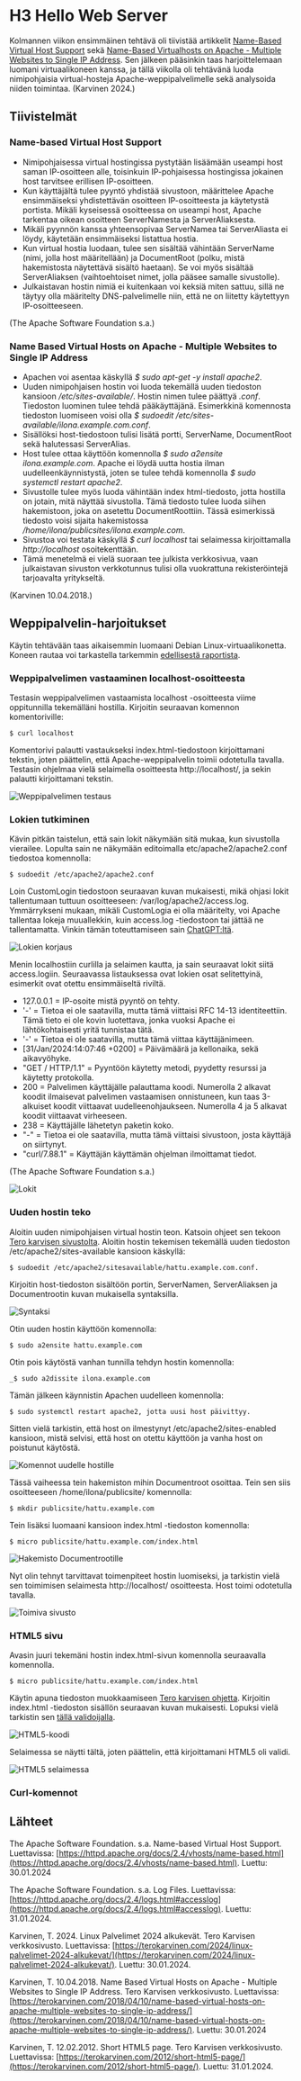 # H3 Hello Web Server

Kolmannen viikon ensimmäinen tehtävä oli tiivistää artikkelit [Name-Based Virtual Host Support](https://httpd.apache.org/docs/2.4/vhosts/name-based.html) sekä [Name-Based Virtualhosts on Apache - Multiple Websites to Single IP Address](https://terokarvinen.com/2018/04/10/name-based-virtual-hosts-on-apache-multiple-websites-to-single-ip-address/). Sen jälkeen pääsinkin taas harjoittelemaan luomani virtuaalikoneen kanssa, ja tällä viikolla oli tehtävänä luoda nimipohjaisia virtual-hosteja Apache-weppipalvelimelle sekä analysoida niiden toimintaa. (Karvinen 2024.)

## Tiivistelmät

### Name-based Virtual Host Support

- Nimipohjaisessa virtual hostingissa pystytään lisäämään useampi host saman IP-osoitteen alle, toisinkuin IP-pohjaisessa hostingissa jokainen host tarvitsee erillisen IP-osoitteen.
- Kun käyttäjältä tulee pyyntö yhdistää sivustoon, määrittelee Apache ensimmäiseksi yhdistettävän osoitteen IP-osoitteesta ja käytetystä portista. Mikäli kyseisessä osoitteessa on useampi host, Apache tarkentaa oikean osoitteen ServerNamesta ja ServerAliaksesta.
- Mikäli pyynnön kanssa yhteensopivaa ServerNamea tai ServerAliasta ei löydy, käytetään ensimmäiseksi listattua hostia.
- Kun virtual hostia luodaan, tulee sen sisältää vähintään ServerName (nimi, jolla host määritellään) ja DocumentRoot (polku, mistä hakemistosta näytettävä sisältö haetaan). Se voi myös sisältää ServerAliaksen (vaihtoehtoiset nimet, jolla pääsee samalle sivustolle).
- Julkaistavan hostin nimiä ei kuitenkaan voi keksiä miten sattuu, sillä ne täytyy olla määritelty DNS-palvelimelle niin, että ne on liitetty käytettyyn IP-osoitteeseen.

(The Apache Software Foundation s.a.)

### Name Based Virtual Hosts on Apache - Multiple Websites to Single IP Address

- Apachen voi asentaa käskyllä _$ sudo apt-get -y install apache2_.
- Uuden nimipohjaisen hostin voi luoda tekemällä uuden tiedoston kansioon _/etc/sites-available/_. Hostin nimen tulee päättyä _.conf_. Tiedoston luominen tulee tehdä pääkäyttäjänä. Esimerkkinä komennosta tiedoston luomiseen voisi olla _$ sudoedit /etc/sites-available/ilona.example.com.conf_.
- Sisällöksi host-tiedostoon tulisi lisätä portti, ServerName, DocumentRoot sekä halutessasi ServerAlias.
- Host tulee ottaa käyttöön komennolla _$ sudo a2ensite ilona.example.com_. Apache ei löydä uutta hostia ilman uudelleenkäynnistystä, joten se tulee tehdä komennolla _$ sudo systemctl restart apache2_.
- Sivustolle tulee myös luoda vähintään index html-tiedosto, jotta hostilla on jotain, mitä näyttää sivustolla. Tämä tiedosto tulee luoda siihen hakemistoon, joka on asetettu DocumentRoottiin. Tässä esimerkissä tiedosto voisi sijaita hakemistossa _/home/ilona/publicsites/ilona.example.com_.
- Sivustoa voi testata käskyllä _$ curl localhost_ tai selaimessa kirjoittamalla _http://localhost_ osoitekenttään.
- Tämä menetelmä ei vielä suoraan tee julkista verkkosivua, vaan julkaistavan sivuston verkkotunnus tulisi olla vuokrattuna rekisteröintejä tarjoavalta yritykseltä.

(Karvinen 10.04.2018.)

## Weppipalvelin-harjoitukset

Käytin tehtävään taas aikaisemmin luomaani Debian Linux-virtuaalikonetta. Koneen rautaa voi tarkastella tarkemmin [edellisestä raportista](https://github.com/Ilona-Hiltunen/linux-course2024/blob/main/h2_komentaja_pingviini.md).

### Weppipalvelimen vastaaminen localhost-osoitteesta

Testasin weppipalvelimen vastaamista localhost -osoitteesta viime oppitunnilla tekemälläni hostilla. Kirjoitin seuraavan komennon komentoriville:

    $ curl localhost

Komentorivi palautti vastaukseksi index.html-tiedostoon kirjoittamani tekstin, joten päättelin, että Apache-weppipalvelin toimii odotetulla tavalla. Testasin ohjelmaa vielä selaimella osoitteesta http://localhost/, ja sekin palautti kirjoittamani tekstin.

![Weppipalvelimen testaus](Kuvat/weppipalvelimen_testaus.png)

### Lokien tutkiminen

Kävin pitkän taistelun, että sain lokit näkymään sitä mukaa, kun sivustolla vierailee. Lopulta sain ne näkymään editoimalla etc/apache2/apache2.conf tiedostoa komennolla:

    $ sudoedit /etc/apache2/apache2.conf 
    
Loin CustomLogin tiedostoon seuraavan kuvan mukaisesti, mikä ohjasi lokit tallentumaan tuttuun osoitteeseen: /var/log/apache2/access.log. Ymmärrykseni mukaan, mikäli CustomLogia ei olla määritelty, voi Apache tallentaa lokeja muuallekkin, kuin access.log -tiedostoon tai jättää ne tallentamatta. Vinkin tämän toteuttamiseen sain [ChatGPT:ltä]( https://chat.openai.com/).

![Lokien korjaus](Kuvat/lokienkorjaus.png)

Menin localhostiin curlilla ja selaimen kautta, ja sain seuraavat lokit siitä access.logiin. Seuraavassa listauksessa ovat lokien osat selitettyinä, esimerkit ovat otettu ensimmäiseltä riviltä.

- 127.0.0.1 = IP-osoite mistä pyyntö on tehty.
- '-' = Tietoa ei ole saatavilla, mutta tämä viittaisi RFC 14-13 identiteettiin. Tämä tieto ei ole kovin luotettava, jonka vuoksi Apache ei lähtökohtaisesti yritä tunnistaa tätä.
- '-' = Tietoa ei ole saatavilla, mutta tämä viittaa käyttäjänimeen.
- [31/Jan/2024:14:07:46 +0200] = Päivämäärä ja kellonaika, sekä aikavyöhyke.
- "GET / HTTP/1.1" = Pyyntöön käytetty metodi, pyydetty resurssi ja käytetty protokolla.
- 200 = Palvelimen käyttäjälle palauttama koodi. Numerolla 2 alkavat koodit ilmaisevat palvelimen vastaamisen onnistuneen, kun taas 3-alkuiset koodit viittaavat uudelleenohjaukseen. Numerolla 4 ja 5 alkavat koodit viittaavat virheeseen.
- 238 = Käyttäjälle lähetetyn paketin koko.
- "-" = Tietoa ei ole saatavilla, mutta tämä viittaisi sivustoon, josta käyttäjä on siirtynyt.
- "curl/7.88.1" = Käyttäjän käyttämän ohjelman ilmoittamat tiedot.

(The Apache Software Foundation s.a.)

![Lokit](Kuvat/lokientarkastelu.png)

### Uuden hostin teko

Aloitin uuden nimipohjaisen virtual hostin teon. Katsoin ohjeet sen tekoon [Tero karvisen sivustolta](https://terokarvinen.com/2018/04/10/name-based-virtual-hosts-on-apache-multiple-websites-to-single-ip-address/). Aloitin hostin tekemisen tekemällä uuden tiedoston /etc/apache2/sites-available kansioon käskyllä:

    $ sudoedit /etc/apache2/sitesavailable/hattu.example.com.conf. 
  
Kirjoitin host-tiedoston sisältöön portin, ServerNamen, ServerAliaksen ja Documentrootin kuvan mukaisella syntaksilla.

![Syntaksi](Kuvat/uusihost.png)

Otin uuden hostin käyttöön komennolla:
    
    $ sudo a2ensite hattu.example.com 
    
Otin pois käytöstä vanhan tunnilla tehdyn hostin komennolla:

    _$ sudo a2dissite ilona.example.com
  
Tämän jälkeen käynnistin Apachen uudelleen komennolla:

    $ sudo systemctl restart apache2, jotta uusi host päivittyy. 
    
Sitten vielä tarkistin, että host on ilmestynyt /etc/apache2/sites-enabled kansioon, mistä selvisi, että host on otettu käyttöön ja vanha host on poistunut käytöstä.

![Komennot uudelle hostille](Kuvat/uusihost1.png)

Tässä vaiheessa tein hakemiston mihin Documentroot osoittaa. Tein sen siis osoitteeseen /home/ilona/publicsite/ komennolla:
    
    $ mkdir publicsite/hattu.example.com
    
Tein lisäksi luomaani kansioon index.html -tiedoston komennolla: 

    $ micro publicsite/hattu.example.com/index.html 

![Hakemisto Documentrootille](Kuvat/uusihost2.png)
    
Nyt olin tehnyt tarvittavat toimenpiteet hostin luomiseksi, ja tarkistin vielä sen toimimisen selaimesta http://localhost/ osoitteesta. Host toimi odotetulla tavalla.

![Toimiva sivusto](Kuvat/uusihost3.png)

### HTML5 sivu

Avasin juuri tekemäni hostin index.html-sivun komennolla seuraavalla komennolla.

    $ micro publicsite/hattu.example.com/index.html 

Käytin apuna tiedoston muokkaamiseen [Tero karvisen ohjetta](https://terokarvinen.com/2012/short-html5-page/). Kirjoitin index.html -tiedoston sisällön seuraavan kuvan mukaisesti. Lopuksi vielä tarkistin sen [tällä validoijalla](https://validator.w3.org/). 

![HTML5-koodi](Kuvat/html_sivu.png)

Selaimessa se näytti tältä, joten päättelin, että kirjoittamani HTML5 oli validi.

![HTML5 selaimessa](Kuvat/html_selaimessa.png)

### Curl-komennot




## Lähteet

The Apache Software Foundation. s.a. Name-based Virtual Host Support. Luettavissa: [https://httpd.apache.org/docs/2.4/vhosts/name-based.html](https://httpd.apache.org/docs/2.4/vhosts/name-based.html). Luettu: 30.01.2024

The Apache Software Foundation. s.a. Log Files. Luettavissa: [https://httpd.apache.org/docs/2.4/logs.html#accesslog](https://httpd.apache.org/docs/2.4/logs.html#accesslog). Luettu: 31.01.2024.

Karvinen, T. 2024. Linux Palvelimet 2024 alkukevät. Tero Karvisen verkkosivusto. Luettavissa: [https://terokarvinen.com/2024/linux-palvelimet-2024-alkukevat/](https://terokarvinen.com/2024/linux-palvelimet-2024-alkukevat/). Luettu: 30.01.2024.

Karvinen, T. 10.04.2018. Name Based Virtual Hosts on Apache - Multiple Websites to Single IP Address. Tero Karvisen verkkosivusto. Luettavissa: [https://terokarvinen.com/2018/04/10/name-based-virtual-hosts-on-apache-multiple-websites-to-single-ip-address/](https://terokarvinen.com/2018/04/10/name-based-virtual-hosts-on-apache-multiple-websites-to-single-ip-address/). Luettu: 30.01.2024

Karvinen, T. 12.02.2012. Short HTML5 page. Tero Karvisen verkkosivusto. Luettavissa: [https://terokarvinen.com/2012/short-html5-page/](https://terokarvinen.com/2012/short-html5-page/). Luettu: 31.01.2024.


